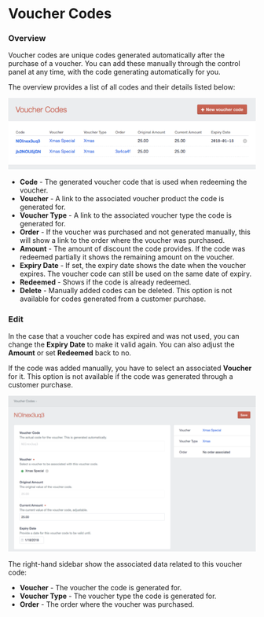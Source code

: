 # Voucher Codes

### Overview

Voucher codes are unique codes generated automatically after the purchase of a voucher. You can add these manually through the control panel at any time, with the code generating automatically for you.

The overview provides a list of all codes and their details listed below:

![Voucher Codes Overview](/docs/screenshots/voucher-codes-overview.png)

- **Code** - The generated voucher code that is used when redeeming the voucher.
- **Voucher** - A link to the associated voucher product the code is generated for.
- **Voucher Type** - A link to the associated voucher type the code is generated for.
- **Order** - If the voucher was purchased and not generated manually, this will show a link to the order where the voucher was purchased.
- **Amount** - The amount of discount the code provides. If the code was redeemed partially it shows the remaining amount on the voucher.
- **Expiry Date** - If set, the expiry date shows the date when the voucher expires. The voucher code can still be used on the same date of expiry.
- **Redeemed** - Shows if the code is already redeemed.
- **Delete** - Manually added codes can be deleted. This option is not available for codes generated from a customer purchase.

### Edit

In the case that a voucher code has expired and was not used, you can change the **Expiry Date** to make it valid again. You can also adjust the **Amount** or set **Redeemed** back to no.

If the code was added manually, you have to select an associated **Voucher** for it. This option is not available if the code was generated through a customer purchase.

![Voucher Codes Edit](/docs/screenshots/voucher-codes-edit.png)

The right-hand sidebar show the associated data related to this voucher code:

- **Voucher** - The voucher the code is generated for.
- **Voucher Type** - The voucher type the code is generated for.
- **Order** - The order where the voucher was purchased.